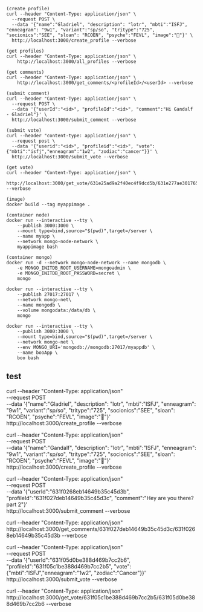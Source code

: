 ```shell
(create profile)
curl --header "Content-Type: application/json" \
  --request POST \
  --data '{"name":"Gladriel", "description": "lotr", "mbti":"ISFJ", "enneagram": "9w1", "variant":"sp/so", "tritype":"725", "socionics":"SEE", "sloan": "RCOEN", "psyche":"FEVL", "image":"🥸"}' \
  http://localhost:3000/create_profile --verbose

(get profiles)
curl --header "Content-Type: application/json" \
    http://localhost:3000/all_profiles --verbose

(get comments)
curl --header "Content-Type: application/json" \
    http://localhost:3000/get_comments/<profileId>/<userId> --verbose

(submit comment)
curl --header "Content-Type: application/json" \
  --request POST \
  --data '{"userId":"<id>", "profileId":"<id>", "comment":"Hi Gandalf - Gladriel"}' \
  http://localhost:3000/submit_comment --verbose

(submit vote)
curl --header "content-type: application/json" \
  --request post \
  --data '{"userid":"<id>", "profileid":"<id>", "vote":{"mbti":"isfj","enneagram":"1w2", "zodiac":"cancer"}}' \
  http://localhost:3000/submit_vote --verbose

(get vote)
curl --header "Content-Type: application/json" \
    http://localhost:3000/get_vote/631e25ad9a2f40ec4f9dcd5b/631e277ae30176554953bd9b --verbose

(image)
docker build --tag myappimage .

(container node)
docker run --interactive --tty \
    --publish 3000:3000 \
    --mount type=bind,source="$(pwd)",target=/server \
    --name myapp \
    --network mongo-node-network \
    myappimage bash

(container mongo)
docker run -d --network mongo-node-network --name mongodb \
	-e MONGO_INITDB_ROOT_USERNAME=mongoadmin \
	-e MONGO_INITDB_ROOT_PASSWORD=secret \
	mongo

docker run --interactive --tty \
    --publish 27017:27017 \
    --network mongo-net\
    --name mongodb \
    --volume mongodata:/data/db \
	mongo

docker run --interactive --tty \
    --publish 3000:3000 \
    --mount type=bind,source="$(pwd)",target=/server \
    --network mongo-net \
    --env MONGO_URI='mongodb://mongodb:27017/myappdb' \
    --name booApp \
    boo bash
```

## test
curl --header "Content-Type: application/json" \
  --request POST \
  --data '{"name":"Gladriel", "description": "lotr", "mbti":"ISFJ", "enneagram": "9w1", "variant":"sp/so", "tritype":"725", "socionics":"SEE", "sloan": "RCOEN", "psyche":"FEVL", "image":"🧝"}' \
  http://localhost:3000/create_profile --verbose


curl --header "Content-Type: application/json" \
  --request POST \
  --data '{"name":"Gandalf", "description": "lotr", "mbti":"ISFJ", "enneagram": "9w1", "variant":"sp/so", "tritype":"725", "socionics":"SEE", "sloan": "RCOEN", "psyche":"FEVL", "image":"🧙"}' \
  http://localhost:3000/create_profile --verbose


curl --header "Content-Type: application/json" \
  --request POST \
  --data '{"userId":"631f0268eb14649b35c45d3b", "profileId":"631f027deb14649b35c45d3c", "comment":"Hey are you there? part 2"}' \
  http://localhost:3000/submit_comment --verbose


curl --header "Content-Type: application/json" \
    http://localhost:3000/get_comments/631f027deb14649b35c45d3c/631f0268eb14649b35c45d3b --verbose

curl --header "Content-Type: application/json" \
  --request POST \
  --data '{"userId":"631f05d0be388d469b7cc2b6", "profileId":"631f05c1be388d469b7cc2b5", "vote":{"mbti":"ISFJ","enneagram":"1w2", "zodiac":"Cancer"}}' \
  http://localhost:3000/submit_vote --verbose

curl --header "Content-Type: application/json" \
    http://localhost:3000/get_vote/631f05c1be388d469b7cc2b5/631f05d0be388d469b7cc2b6 --verbose